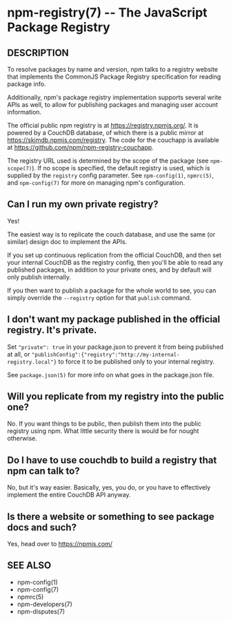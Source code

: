 npm-registry(7) -- The JavaScript Package Registry
==================================================

## DESCRIPTION

To resolve packages by name and version, npm talks to a registry website
that implements the CommonJS Package Registry specification for reading
package info.

Additionally, npm's package registry implementation supports several
write APIs as well, to allow for publishing packages and managing user
account information.

The official public npm registry is at <https://registry.npmjs.org/>.  It
is powered by a CouchDB database, of which there is a public mirror at
<https://skimdb.npmjs.com/registry>.  The code for the couchapp is
available at <https://github.com/npm/npm-registry-couchapp>.

The registry URL used is determined by the scope of the package (see
`npm-scope(7)`). If no scope is specified, the default registry is used, which is
supplied by the `registry` config parameter.  See `npm-config(1)`,
`npmrc(5)`, and `npm-config(7)` for more on managing npm's configuration.

## Can I run my own private registry?

Yes!

The easiest way is to replicate the couch database, and use the same (or
similar) design doc to implement the APIs.

If you set up continuous replication from the official CouchDB, and then
set your internal CouchDB as the registry config, then you'll be able
to read any published packages, in addition to your private ones, and by
default will only publish internally.

If you then want to publish a package for the whole world to see, you can
simply override the `--registry` option for that `publish` command.

## I don't want my package published in the official registry. It's private.

Set `"private": true` in your package.json to prevent it from being
published at all, or
`"publishConfig":{"registry":"http://my-internal-registry.local"}`
to force it to be published only to your internal registry.

See `package.json(5)` for more info on what goes in the package.json file.

## Will you replicate from my registry into the public one?

No.  If you want things to be public, then publish them into the public
registry using npm.  What little security there is would be for nought
otherwise.

## Do I have to use couchdb to build a registry that npm can talk to?

No, but it's way easier.  Basically, yes, you do, or you have to
effectively implement the entire CouchDB API anyway.

## Is there a website or something to see package docs and such?

Yes, head over to <https://npmjs.com/>

## SEE ALSO

* npm-config(1)
* npm-config(7)
* npmrc(5)
* npm-developers(7)
* npm-disputes(7)
